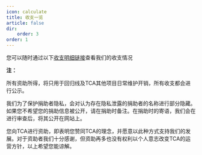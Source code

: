 ```yaml
---
icon: calculate
title: 收支一览
article: false
dir:
    order: 3
order: 1
---
```


<!-- more -->

您可以随时通过以下[收支明细链接](https://yigeyigeren-my.sharepoint.com/:x:/g/personal/repository_yigeyigeren_onmicrosoft_com/EUqkP98nqrBKtKAXTmRnHIIBRZU8DcTzZy8jlQMqt9a5HQ?e=VB6POT)查看我们的收支情况

**注：**

所有资助所得，将只用于回归线及TCA其他项目日常维护开销，所有收支都会进行公示。

我们为了保护捐助者隐私，会对认为存在隐私泄露的捐助者的名称进行部分隐藏。如果您不希望您的捐助信息被公开，请在捐助时备注。在捐助时的寄语，我们会在进行审查后，将其公开在网站上。

您向TCA进行资助，即表明您赞同TCA的理念，并愿意以此种方式支持我们的发展。对于资助者我们十分感谢，但资助再多也没有权利以个人意志改变TCA的运营方针，以上希望您能谅解。<eod />
